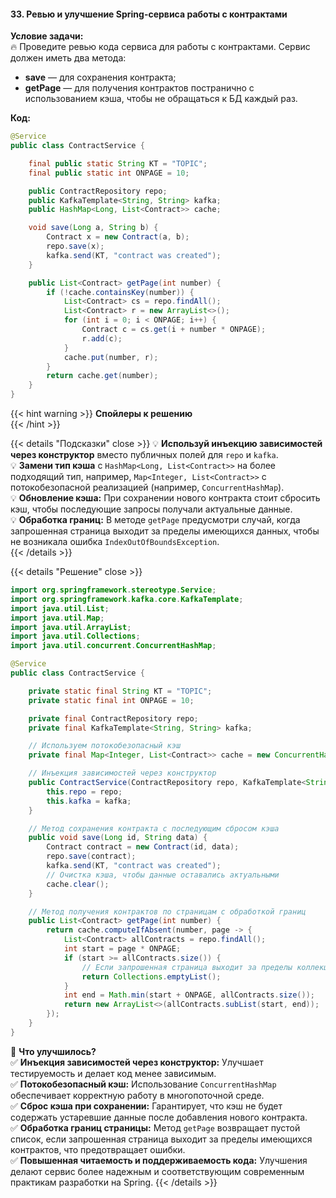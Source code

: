 #### 33. Ревью и улучшение Spring-сервиса работы с контрактами

**Условие задачи:**  
🔥 Проведите ревью кода сервиса для работы с контрактами. Сервис должен иметь два метода:
- **save** — для сохранения контракта;
- **getPage** — для получения контрактов постранично с использованием кэша, чтобы не обращаться к БД каждый раз.

**Код:**

```java
@Service
public class ContractService {

    final public static String KT = "TOPIC";
    final public static int ONPAGE = 10;

    public ContractRepository repo;
    public KafkaTemplate<String, String> kafka;
    public HashMap<Long, List<Contract>> cache;

    void save(Long a, String b) {
        Contract x = new Contract(a, b);
        repo.save(x);
        kafka.send(KT, "contract was created");
    }

    public List<Contract> getPage(int number) {
        if (!cache.containsKey(number)) {
            List<Contract> cs = repo.findAll();
            List<Contract> r = new ArrayList<>();
            for (int i = 0; i < ONPAGE; i++) {
                Contract c = cs.get(i + number * ONPAGE);
                r.add(c);
            }
            cache.put(number, r);
        }
        return cache.get(number);
    }
}
```



{{< hint warning >}} **Спойлеры к решению**  
{{< /hint >}}

{{< details "Подсказки" close >}} 
💡 **Используй инъекцию зависимостей через конструктор** вместо публичных полей для `repo` и `kafka`.  
💡 **Замени тип кэша** с `HashMap<Long, List<Contract>>` на более подходящий тип, например, `Map<Integer, List<Contract>>` с потокобезопасной реализацией (например, `ConcurrentHashMap`).  
💡 **Обновление кэша:** При сохранении нового контракта стоит сбросить кэш, чтобы последующие запросы получали актуальные данные.  
💡 **Обработка границ:** В методе `getPage` предусмотри случай, когда запрошенная страница выходит за пределы имеющихся данных, чтобы не возникала ошибка `IndexOutOfBoundsException`.  
{{< /details >}}

{{< details "Решение" close >}}

```java
import org.springframework.stereotype.Service;
import org.springframework.kafka.core.KafkaTemplate;
import java.util.List;
import java.util.Map;
import java.util.ArrayList;
import java.util.Collections;
import java.util.concurrent.ConcurrentHashMap;

@Service
public class ContractService {

    private static final String KT = "TOPIC";
    private static final int ONPAGE = 10;

    private final ContractRepository repo;
    private final KafkaTemplate<String, String> kafka;

    // Используем потокобезопасный кэш
    private final Map<Integer, List<Contract>> cache = new ConcurrentHashMap<>();

    // Инъекция зависимостей через конструктор
    public ContractService(ContractRepository repo, KafkaTemplate<String, String> kafka) {
        this.repo = repo;
        this.kafka = kafka;
    }

    // Метод сохранения контракта с последующим сбросом кэша
    public void save(Long id, String data) {
        Contract contract = new Contract(id, data);
        repo.save(contract);
        kafka.send(KT, "contract was created");
        // Очистка кэша, чтобы данные оставались актуальными
        cache.clear();
    }

    // Метод получения контрактов по страницам с обработкой границ
    public List<Contract> getPage(int number) {
        return cache.computeIfAbsent(number, page -> {
            List<Contract> allContracts = repo.findAll();
            int start = page * ONPAGE;
            if (start >= allContracts.size()) {
                // Если запрошенная страница выходит за пределы коллекции, вернем пустой список
                return Collections.emptyList();
            }
            int end = Math.min(start + ONPAGE, allContracts.size());
            return new ArrayList<>(allContracts.subList(start, end));
        });
    }
}
```

📌 **Что улучшилось?**  
✅ **Инъекция зависимостей через конструктор:** Улучшает тестируемость и делает код менее зависимым.  
✅ **Потокобезопасный кэш:** Использование `ConcurrentHashMap` обеспечивает корректную работу в многопоточной среде.  
✅ **Сброс кэша при сохранении:** Гарантирует, что кэш не будет содержать устаревшие данные после добавления нового контракта.  
✅ **Обработка границ страницы:** Метод `getPage` возвращает пустой список, если запрошенная страница выходит за пределы имеющихся контрактов, что предотвращает ошибки.  
✅ **Повышенная читаемость и поддерживаемость кода:** Улучшения делают сервис более надежным и соответствующим современным практикам разработки на Spring. {{< /details >}}
